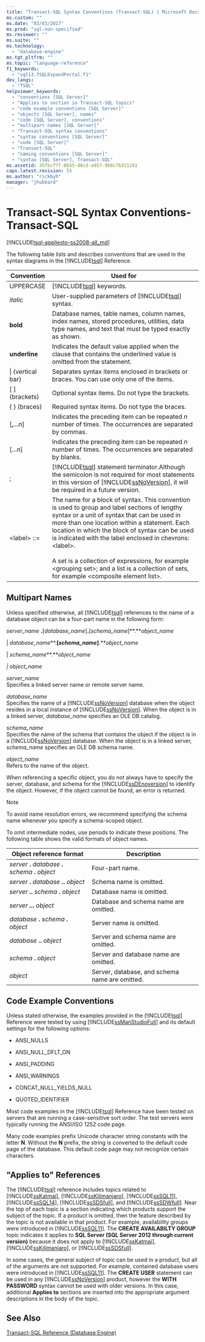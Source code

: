 ```yaml
---
title: "Transact-SQL Syntax Conventions (Transact-SQL) | Microsoft Docs"
ms.custom: ""
ms.date: "03/03/2017"
ms.prod: "sql-non-specified"
ms.reviewer: ""
ms.suite: ""
ms.technology: 
  - "database-engine"
ms.tgt_pltfrm: ""
ms.topic: "language-reference"
f1_keywords: 
  - "sql13.TSQLExpandPortal.f1"
dev_langs: 
  - "TSQL"
helpviewer_keywords: 
  - "conventions [SQL Server]"
  - "Applies to section in Transact-SQL topics"
  - "code example conventions [SQL Server]"
  - "objects [SQL Server], names"
  - "code [SQL Server], conventions"
  - "multipart names [SQL Server]"
  - "Transact-SQL syntax conventions"
  - "syntax conventions [SQL Server]"
  - "code [SQL Server]"
  - "Transact-SQL"
  - "naming conventions [SQL Server]"
  - "syntax [SQL Server], Transact-SQL"
ms.assetid: 35fbcf7f-8b55-46cd-a957-9b8c7b311241
caps.latest.revision: 55
ms.author: "rickbyh"
manager: "jhubbard"
---
```

# Transact-SQL Syntax Conventions-Transact-SQL
[!INCLUDE[tsql-appliesto-ss2008-all_md](../../database-engine/configure/windows/includes/tsql-appliesto-ss2008-all-md.md)]

  The following table lists and describes conventions that are used in the syntax diagrams in the [!INCLUDE[tsql](../../advanced-analytics/r-services/includes/tsql-md.md)] Reference.  
  
|Convention|Used for|  
|----------------|--------------|  
|UPPERCASE|[!INCLUDE[tsql](../../advanced-analytics/r-services/includes/tsql-md.md)] keywords.|  
|*italic*|User-supplied parameters of [!INCLUDE[tsql](../../advanced-analytics/r-services/includes/tsql-md.md)] syntax.|  
|**bold**|Database names, table names, column names, index names, stored procedures, utilities, data type names, and text that must be typed exactly as shown.|  
|**underline**|Indicates the default value applied when the clause that contains the underlined value is omitted from the statement.|  
|&#124; (vertical bar)|Separates syntax items enclosed in brackets or braces. You can use only one of the items.|  
|[ ] (brackets)|Optional syntax items. Do not type the brackets.|  
|{ } (braces)|Required syntax items. Do not type the braces.|  
|[**,**...*n*]|Indicates the preceding item can be repeated *n* number of times. The occurrences are separated by commas.|  
|[...*n*]|Indicates the preceding item can be repeated *n* number of times. The occurrences are separated by blanks.|  
|;|[!INCLUDE[tsql](../../advanced-analytics/r-services/includes/tsql-md.md)] statement terminator.Although the semicolon is not required for most statements in this version of [!INCLUDE[ssNoVersion](../../advanced-analytics/r-services/includes/ssnoversion-md.md)], it will be required in a future version.|  
|\<label> ::=|The name for a block of syntax. This convention is used to group and label sections of lengthy syntax or a unit of syntax that can be used in more than one location within a statement. Each location in which the block of syntax can be used is indicated with the label enclosed in chevrons: \<label>.<br /><br /> A set is a collection of expressions, for example \<grouping set>; and a list is a collection of sets, for example \<composite element list>.|  
  
## Multipart Names  
 Unless specified otherwise, all [!INCLUDE[tsql](../../advanced-analytics/r-services/includes/tsql-md.md)] references to the name of a database object can be a four-part name in the following form:  
  
 *server_name* **.**[*database_name*]**.**[*schema_name*]**.***object_name*  
  
 | *database_name***.**[*schema_name*]**.***object_name*  
  
 | *schema_name***.***object_name*  
  
 *| object_name*  
  
 *server_name*  
 Specifies a linked server name or remote server name.  
  
 *database_name*  
 Specifies the name of a [!INCLUDE[ssNoVersion](../../advanced-analytics/r-services/includes/ssnoversion-md.md)] database when the object resides in a local instance of [!INCLUDE[ssNoVersion](../../advanced-analytics/r-services/includes/ssnoversion-md.md)]. When the object is in a linked server, *database_name* specifies an OLE DB catalog.  
  
 *schema_name*  
 Specifies the name of the schema that contains the object if the object is in a [!INCLUDE[ssNoVersion](../../advanced-analytics/r-services/includes/ssnoversion-md.md)] database. When the object is in a linked server, *schema_name* specifies an OLE DB schema name.  
  
 *object_name*  
 Refers to the name of the object.  
  
 When referencing a specific object, you do not always have to specify the server, database, and schema for the [!INCLUDE[ssDEnoversion](../../analysis-services/instances/install/windows/includes/ssdenoversion-md.md)] to identify the object. However, if the object cannot be found, an error is returned.  
  
> [!NOTE]  
>  To avoid name resolution errors, we recommend specifying the schema name whenever you specify a schema-scoped object.  
  
 To omit intermediate nodes, use periods to indicate these positions. The following table shows the valid formats of object names.  
  
|Object reference format|Description|  
|-----------------------------|-----------------|  
|*server* **.** *database* **.** *schema* **.** *object*|Four-part name.|  
|*server* **.** *database* **..** *object*|Schema name is omitted.|  
|*server* **..** *schema* **.** *object*|Database name is omitted.|  
|*server* **...** *object*|Database and schema name are omitted.|  
|*database* **.** *schema* **.** *object*|Server name is omitted.|  
|*database* **..** *object*|Server and schema name are omitted.|  
|*schema* **.** *object*|Server and database name are omitted.|  
|*object*|Server, database, and schema name are omitted.|  
  
## Code Example Conventions  
 Unless stated otherwise, the examples provided in the [!INCLUDE[tsql](../../advanced-analytics/r-services/includes/tsql-md.md)] Reference were tested by using [!INCLUDE[ssManStudioFull](../../advanced-analytics/r-services/includes/ssmanstudiofull-md.md)] and its default settings for the following options:  
  
-   ANSI_NULLS  
  
-   ANSI_NULL_DFLT_ON  
  
-   ANSI_PADDING  
  
-   ANSI_WARNINGS  
  
-   CONCAT_NULL_YIELDS_NULL  
  
-   QUOTED_IDENTIFIER  
  
 Most code examples in the [!INCLUDE[tsql](../../advanced-analytics/r-services/includes/tsql-md.md)] Reference have been tested on servers that are running a case-sensitive sort order. The test servers were typically running the ANSI/ISO 1252 code page.  
  
 Many code examples prefix Unicode character string constants with the letter **N**. Without the **N** prefix, the string is converted to the default code page of the database. This default code page may not recognize certain characters.  
  
## "Applies to" References  
 The [!INCLUDE[tsql](../../advanced-analytics/r-services/includes/tsql-md.md)] reference includes topics related to [!INCLUDE[ssKatmai](../../analysis-services/data-mining/includes/sskatmai-md.md)], [!INCLUDE[ssKilimanjaro](../../analysis-services/instances/install/windows/includes/sskilimanjaro-md.md)], [!INCLUDE[ssSQL11](../../analysis-services/includes/sssql11-md.md)], [!INCLUDE[ssSQL14](../../analysis-services/includes/sssql14-md.md)], [!INCLUDE[ssSDSfull](../../analysis-services/multidimensional-models/includes/sssdsfull-md.md)], and [!INCLUDE[ssSDWfull](../../relational-databases/security/encryption/includes/sssdwfull-md.md)]. Near the top of each topic is a section indicating which products support the subject of the topic. If a product is omitted, then the feature described by the topic is not available in that product. For example, availability groups were introduced in [!INCLUDE[ssSQL11](../../analysis-services/includes/sssql11-md.md)]. The **CREATE AVAILABILTY GROUP** topic indicates it applies to **SQL Server (SQL Server 2012 through current version)** because it does not apply to [!INCLUDE[ssKatmai](../../analysis-services/data-mining/includes/sskatmai-md.md)], [!INCLUDE[ssKilimanjaro](../../analysis-services/instances/install/windows/includes/sskilimanjaro-md.md)], or [!INCLUDE[ssSDSfull](../../analysis-services/multidimensional-models/includes/sssdsfull-md.md)].  
  
 In some cases, the general subject of topic can be used in a product, but all of the arguments are not supported. For example, contained database users were introduced in [!INCLUDE[ssSQL11](../../analysis-services/includes/sssql11-md.md)]. The **CREATE USER** statement can be used in any [!INCLUDE[ssNoVersion](../../advanced-analytics/r-services/includes/ssnoversion-md.md)] product, however the **WITH PASSWORD** syntax cannot be used with older versions. In this case, additional **Applies to** sections are inserted into the appropriate argument descriptions in the body of the topic.  
  
## See Also  
 [Transact-SQL Reference &#40;Database Engine&#41;](../../t-sql/transact-sql-reference-database-engine.md)  
  
  

